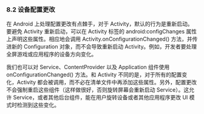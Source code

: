 ### 8.2 设备配置更改

在 Android 上处理配置更改有点棘手，对于 Activity，默认的行为是重新启动。要避免 Activity 重新启动，可以在 Activity 标签的 android:configChanges 属性上声明这些属性。相应地会调用 Activity.onConfigurationChanged() 方法，并传进新的 Configuration 对象，而不会导致重新启动 Activity。例如，开发者要处理全屏游戏或应用程序的设备方向变化。

我们也可以对 Service、ContentProvider 以及 Application 组件使用 onConfigurationChanged() 方法。和 Activity 不同的是，对于所有的配置变化，Activity 都会被调用，而不必在清单文件中再添加这些属性。另外，配置更改不会强制重启这些组件（这样做很好，否则旋转屏幕会重新启动 Service）。这允许 Service，或者其他后台组件，能在用户旋转设备或者其他应用程序更改 UI 模式时检测到这些变化。

